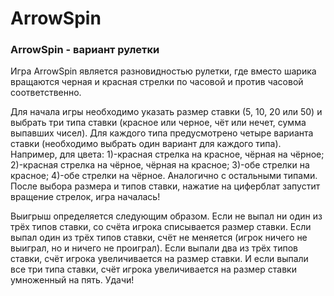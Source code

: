 # ArrowSpin

### ArrowSpin - вариант рулетки

Игра ArrowSpin является разновидностью рулетки, где вместо шарика вращаются черная и красная стрелки по часовой и против часовой соответственно.

Для начала игры необходимо указать размер ставки (5, 10, 20 или 50) и выбрать три типа ставки (красное или черное, чёт или нечет, сумма выпавших чисел). Для каждого типа предусмотрено четыре варианта ставки (необходимо выбрать один вариант для каждого типа). Например, для цвета: 1)-красная стрелка на красное, чёрная на чёрное; 2)-красная стрелка на чёрное, чёрная на красное; 3)-обе стрелки на красное; 4)-обе стрелки на чёрное. Аналогично с остальными типами. После выбора размера и типов ставки, нажатие на циферблат запустит вращение стрелок, игра началась!

Выигрыш определяется следующим образом. Если не выпал ни один из трёх типов ставки, со счёта игрока списывается размер ставки. Если выпал один из трёх типов ставки, счёт не меняется (игрок ничего не выиграл, но и ничего не проиграл). Если выпали два из трёх типов ставки, счёт игрока увеличивается на размер ставки. И если выпали все три типа ставки, счёт игрока увеличивается на размер ставки умноженный на пять. Удачи!
